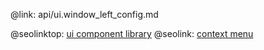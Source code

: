 @link: api/ui.window_left_config.md

@seolinktop: [ui component library](https://webix.com)
@seolink: [context menu](https://webix.com/widget/contextmenu/)